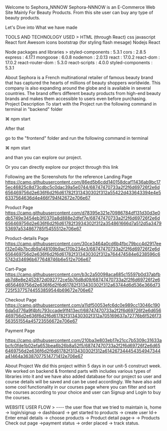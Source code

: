 Welcome to Sephora_NNNOW
Sephora-NNNOW is an E-Commerce Web Site Mainly For Beauty Products. From this site user can buy any type of beauty products.




Let's Dive into What we have made

TOOLS AND TECHNOLOGY USED >
HTML (through React)
css
javascript
React
font Awesom icons
bootstrap (for styling flash mesage)
Nodejs
React

Node packages and libraries >
styled-components : 5.3.1
cors : 2.8.5
express : 4.17.1
mongoose : 6.0.8
nodemon : 2.0.13
react : 17.0.2
react-dom : 17.0.2
react-router-dom : 5.3.0
react-scripts : 4.0.0
styled-components : 5.3.1


About
Sephora is a French multinational retailer of famous beauty brand that has captured the hearts of millions of beauty shoppers worldwide. This company is also expanding around the globe and is available in several countries. The brand offers different beauty products from high-end beauty brands and makes them accessible to users even before purchasing.
Project Description
To start with the Project run the following command in terminal in "backend" folder

⌘ npm start

After that

go to the "frontend" folder and run the following command in terminal

⌘ npm start

and than you can explore our project.

Or you can directly explore our project through this link

Following are the Screenshots for the reference
Landing Page
https://camo.githubusercontent.com/86ed5b6cdd140158dcaf11436ab9bc175ec46825c8d73cdbc5c0dac39a5e0744/68747470733a2f2f6d69726f2e6d656469756d2e636f6d2f6d61782f313430302f312a55422d433643394e4e56337564636d4e466f794f42672e706e67

Product Page
https://camo.githubusercontent.com/d78395e321e70986784df131d30d3e0db5749e3454eb3f0370a8d888e2dfef7e/68747470733a2f2f6d69726f2e6d656469756d2e636f6d2f6d61782f3934302f312a354861666d7a512d5a347953697a534867785f5455512e706e67

Product-details Page
https://camo.githubusercontent.com/30ce3464a0cd6b4fbc79bcc4d2917eef32e04b7bcdb9a148109b9ac170b234e3/68747470733a2f2f6d69726f2e6d656469756d2e636f6d2f6d61782f313430302f312a764474584e6238596c65742d34696b677648746b6e512e706e67


Cart-Page
https://camo.githubusercontent.com/b3c2a50098aca685c15597b0d37abfbab7d8e8e2452872d092772ce5b76d8d09/68747470733a2f2f6d69726f2e6d656469756d2e636f6d2f6d61782f313430302f312a63744d6d536e366d73725f53775744553859544b69672e706e67


Checkout Page
https://camo.githubusercontent.com/a11df50053efc6dc0e989cc13046c1906da5d776a9f4bfc793ccade91f413ecf/68747470733a2f2f6d69726f2e6d656469756d2e636f6d2f6d61782f313430302f312a705169637a72776b6f526f73563551554a45723556672e706e67


Payment Page

https://camo.githubusercontent.com/210ba3e803eb17e21cc7b5309c31633abcfc0fde1b02efa653bea6b26b8a52f5/68747470733a2f2f6d69726f2e6d656469756d2e636f6d2f6d61782f313430302f312a614267344454354947344a41464a36387077514771412e706e67

About Project
We did this project within 5 days in our unit-5 construct week. We worked on backend & frontend parts with includes various types of libraries into it and we have also added database for our project so user and course details will be saved and can be used accordingly. We have also add some cool functionality in our courses page where you can filter and sort the courses according to your choice and user can Signup and Login to buy the courses.

WEBSITE USER FLOW >
---- the user flow that we tried to maintain is,
home -> login/signup -> dashboard -> get started to products -> create user Id-> Enter email details -> choose products -> Product detail page-> -> Products Check out page ->payment status -> order placed -> track status.
